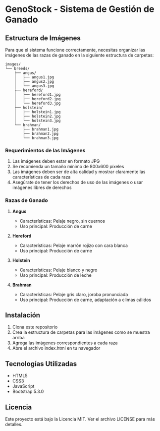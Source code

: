 # GenoStock - Sistema de Gestión de Ganado

## Estructura de Imágenes

Para que el sistema funcione correctamente, necesitas organizar las imágenes de las razas de ganado en la siguiente estructura de carpetas:

```
images/
└── breeds/
    ├── angus/
    │   ├── angus1.jpg
    │   ├── angus2.jpg
    │   └── angus3.jpg
    ├── hereford/
    │   ├── hereford1.jpg
    │   ├── hereford2.jpg
    │   └── hereford3.jpg
    ├── holstein/
    │   ├── holstein1.jpg
    │   ├── holstein2.jpg
    │   └── holstein3.jpg
    └── brahman/
        ├── brahman1.jpg
        ├── brahman2.jpg
        └── brahman3.jpg
```

### Requerimientos de las Imágenes

1. Las imágenes deben estar en formato JPG
2. Se recomienda un tamaño mínimo de 800x600 píxeles
3. Las imágenes deben ser de alta calidad y mostrar claramente las características de cada raza
4. Asegúrate de tener los derechos de uso de las imágenes o usar imágenes libres de derechos

### Razas de Ganado

1. **Angus**
   - Características: Pelaje negro, sin cuernos
   - Uso principal: Producción de carne

2. **Hereford**
   - Características: Pelaje marrón rojizo con cara blanca
   - Uso principal: Producción de carne

3. **Holstein**
   - Características: Pelaje blanco y negro
   - Uso principal: Producción de leche

4. **Brahman**
   - Características: Pelaje gris claro, joroba pronunciada
   - Uso principal: Producción de carne, adaptación a climas cálidos

## Instalación

1. Clona este repositorio
2. Crea la estructura de carpetas para las imágenes como se muestra arriba
3. Agrega las imágenes correspondientes a cada raza
4. Abre el archivo index.html en tu navegador

## Tecnologías Utilizadas

- HTML5
- CSS3
- JavaScript
- Bootstrap 5.3.0

## Licencia

Este proyecto está bajo la Licencia MIT. Ver el archivo LICENSE para más detalles.